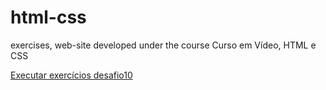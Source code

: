 # html-css
 exercises, web-site developed under the course Curso em Vídeo, HTML e CSS

<a href="https://matheusloureiro2003.github.io/html-css/Exerc%C3%ADcios/desafio010/>">Executar exercícios desafio10</a>